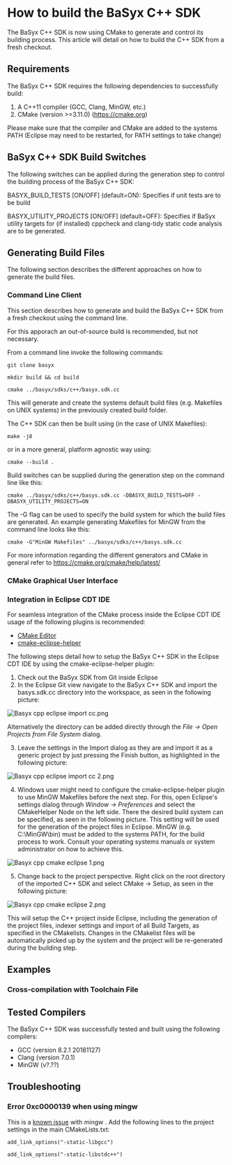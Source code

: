 # How to build the BaSyx C++ SDK

The BaSyx C++ SDK is now using CMake to generate and control its building process. This article will detail on how to build the C++ SDK from a fresh checkout.

## Requirements
The BaSyx C++ SDK requires the following dependencies to successfully build:

1. A C++11 compiler (GCC, Clang, MinGW, etc.)
2. CMake (version >=3.11.0) (https://cmake.org)

Please make sure that the compiler and CMake are added to the systems PATH (Eclipse may need to be restarted, for PATH settings to take change)

## BaSyx C++ SDK Build Switches
The following switches can be applied during the generation step to control the building process of the BaSyx C++ SDK:

BASYX_BUILD_TESTS [ON/OFF] (default=ON): Specifies if unit tests are to be build

BASYX_UTILITY_PROJECTS [ON/OFF] (default=OFF): Specifies if BaSyx utility targets for (if installed) cppcheck and clang-tidy static code analysis are to be generated.

## Generating Build Files

The following section describes the different approaches on how to generate the build files.

### Command Line Client
This section describes how to generate and build the BaSyx C++ SDK from a fresh checkout using the command line.

For this apporach an out-of-source build is recommended, but not necessary.

From a command line invoke the following commands:
```
git clone basyx

mkdir build && cd build

cmake ../basyx/sdks/c++/basyx.sdk.cc
```
This will generate and create the systems default build files (e.g. Makefiles on UNIX systems) in the previously created build folder.

The C++ SDK can then be built using (in the case of UNIX Makefiles):
```
make -j8
```
or in a more general, platform agnostic way using:
```
cmake --build .
```
Build switches can be supplied during the generation step on the command line like this:
```
cmake ../basyx/sdks/c++/basys.sdk.cc -DBASYX_BUILD_TESTS=OFF -DBASYX_UTILITY_PROJECTS=ON
```
The -G flag can be used to specify the build system for which the build files are generated. An example generating Makefiles for MinGW from the command line looks like this:
```
cmake -G"MinGW Makefiles" ../basyx/sdks/c++/basys.sdk.cc
```
For more information regarding the different generators and CMake in general refer to https://cmake.org/cmake/help/latest/


### CMake Graphical User Interface

### Integration in Eclipse CDT IDE
For seamless integration of the CMake process inside the Eclipse CDT IDE usage of the following plugins is recommended:

* [CMake Editor](https://marketplace.eclipse.org/content/cmake-editor)
* [cmake-eclipse-helper](https://marketplace.eclipse.org/content/cmake-eclipse-helper)

The following steps detail how to setup the BaSyx C++ SDK in the Eclipse CDT IDE by using the cmake-eclipse-helper plugin:

1. Check out the BaSyx SDK from Git inside Eclipse
2. In the Eclipse Git view navigate to the BaSyx C++ SDK and import the basys.sdk.cc directory into the workspace, as seen in the following picture:

![Basyx cpp eclipse import cc.png](./images/Basyx_cpp_eclipse_import_cc.png)

Alternatively the directory can be added directly through the *File -> Open Projects from File System* dialog.

3. Leave the settings in the Import dialog as they are and import it as a generic project by just pressing the Finish button, as highlighted in the following picture:

![Basyx cpp eclipse import cc 2.png](./images/800px-Basyx_cpp_eclipse_import_cc_2.png)

4. Windows user might need to configure the cmake-eclipse-helper plugin to use MinGW Makefiles before the next step. For this, open Eclipse's settings dialog through *Window -> Preferences* and select the CMakeHelper Node on the left side.
There the desired build system can be specified, as seen in the following picture. This setting will be used for the generation of the project files in Eclipse.
MinGW (e.g. C:\MinGW\bin) must be added to the systems PATH, for the build process to work. Consult your operating systems manuals or system administrator on how to achieve this.

![Basyx cpp cmake eclipse 1.png](./images/Basyx_cpp_cmake_eclipse_1.png)

5. Change back to the project perspective. Right click on the root directory of the imported C++ SDK and select CMake -> Setup, as seen in the following picture:

![Basyx cpp cmake eclipse 2.png](./images/557px-Basyx_cpp_cmake_eclipse_2.png)

This will setup the C++ project inside Eclipse, including the generation of the project files, indexer settings and import of all Build Targets, as specified in the CMakelists. Changes in the CMakelist files will be automatically picked up by the system and the project will be re-generated during the building step.

## Examples

### Cross-compilation with Toolchain File
## Tested Compilers
The BaSyx C++ SDK was successfully tested and built using the following compilers:

* GCC (version 8.2.1 20181127)
* Clang (version 7.0.1)
* MinGW (v?.??) 

## Troubleshooting
### Error 0xc0000139 when using mingw
This is a [known issue](https://stackoverflow.com/questions/4702732/the-program-cant-start-because-libgcc-s-dw2-1-dll-is-missing) with mingw . Add the following lines to the project settings in the main CMakeLists.txt:

`add_link_options("-static-libgcc")`

`add_link_options("-static-libstdc++")`